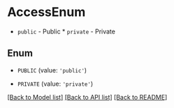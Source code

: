 # AccessEnum

* `public` - Public * `private` - Private

## Enum

* `PUBLIC` (value: `'public'`)

* `PRIVATE` (value: `'private'`)

[[Back to Model list]](../README.md#documentation-for-models) [[Back to API list]](../README.md#documentation-for-api-endpoints) [[Back to README]](../README.md)


